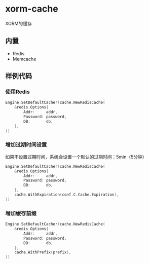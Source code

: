 # xorm-cache
XORM的缓存


## 内置
- Redis
- Memcache


## 样例代码

### 使用Redis
```go
Engine.SetDefaultCacher(cache.NewRedisCache(
    &redis.Options{
        Addr:     addr,
        Password: password,
        DB:       db,
    },
))
```

### 增加过期时间设置
如果不设置过期时间，系统会设置一个默认的过期时间：5min（5分钟）
```go
Engine.SetDefaultCacher(cache.NewRedisCache(
    &redis.Options{
        Addr:     addr,
        Password: password,
        DB:       db,
    },
    cache.WithExpiration(conf.C.Cache.Expiration),
))
```

### 增加缓存前缀
```go
Engine.SetDefaultCacher(cache.NewRedisCache(
    &redis.Options{
        Addr:     addr,
        Password: password,
        DB:       db,
    },
    cache.WithPrefix(prefix),
))
```
